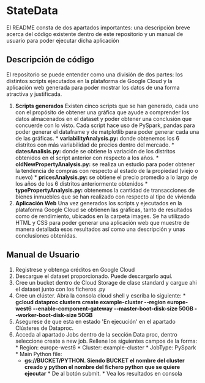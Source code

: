 # StateData

El README consta de dos apartados importantes: una descripción breve acerca del código existente dentro de este repositorio y un manual de usuario para poder ejecutar dicha aplicación

## Descripción de código

El repositorio se puede entender como una división de dos partes: los distintos scripts ejecutados en la plataforma de Google Cloud y la aplicación web generada para poder mostrar los datos de una forma atractiva y justificada.
  1. **Scripts generados**
Existen cinco scripts que se han generado, cada uno con el propósito de obtener una gráfica que ayude a comprender los datos almacenados en el dataset y poder obtener una conclusión que concuerde con lo visto. Cada script hace uso de PySpark, pandas para poder generar el dataframe y de matplotlib para poder generar cada una de las gráficas.
    * **variabilityAnalysis.py:** donde obtenemos los 6 distritos con más variabilidad de precios dentro del mercado.
    * **datesAnalisis.py:** donde se obtiene la variación de los distritos obtenidos en el script anterior con respecto a los años.
    * **oldNewPropertyAnalysis.py:** se realiza un estudio para poder obtener la tendencia de compras con respecto al estado de la propiedad (viejo o nuevo)
    * **pricesAnalysis.py:** se obtiene el precio promedio a lo largo de los años de los 6 distritos anteriormente obtenidos 
    * **typePropertyAnalysis.py:** obtenemos la cantidad de transacciones de bienes inmuebles que se han realizado con respecto al tipo de vivienda 
  2. **Aplicación Web**
Una vez generados los scripts y ejecutados en la plataforma Google Cloud se obtienen las gráficas, tanto de resultados como de rendimiento, ubicados en la carpeta images.
Se ha utilizado HTML y CSS para poder generar una aplicación web que muestre de manera detallada esos resultados así como una descripción y unas conclusiones obtenidas.

## Manual de Usuario
  1. Registrese y obtenga créditos en Google Cloud
  2. Descargue el dataset proporcionado. Puede descargarlo aquí.
  3. Cree un bucket dentro de Cloud Storage de clase standard y cargue ahi el dataset junto con los ficheros .py
  4. Cree un clúster. Abra la consola cloud shell y escriba lo siguiente:
    * **gcloud dataproc clusters create example-cluster --region europe-west6 --enable-component-gateway --master-boot-disk-size 50GB --worker-boot-disk-size 50GB**
  5. Asegurese de que esta en estado 'En ejecución' en el apartado Clústeres de Dataproc.
  6. Acceda al apartado Jobs dentro de la sección Data proc, dentro seleccione create a new job. Rellene los siguientes campos de la forma:
    * Region: europe-west6
    * Cluster: example-cluster
    * JobType: PySpark
    * Main Python file:
      * **gs://BUCKET/PYTHON. Siendo BUCKET el nombre del cluster creado y python el nombre del fichero python que se quiere ejecutar**
    * De al botón submit.
    * Vea los resultados en consola
